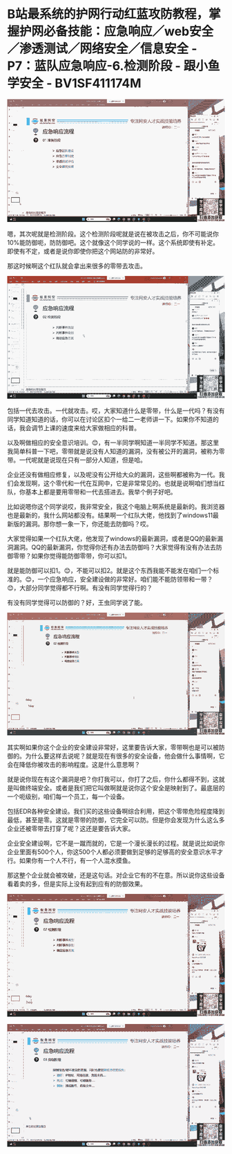 # B站最系统的护网行动红蓝攻防教程，掌握护网必备技能：应急响应／web安全／渗透测试／网络安全／信息安全 - P7：蓝队应急响应-6.检测阶段 - 跟小鱼学安全 - BV1SF411174M

![](img/aff730658c3cc8cf8303df22dffc5957_0.png)

嗯，其次呢就是检测阶段。这个检测阶段呢就是说在被攻击之后，你不可能说你10%能防御呃，防防御吧。这个就像这个同学说的一样。这个系统即使有补定。即使有不定，或者是说你即使你把这个网站防的非常好。

那这时候啊这个红队就会拿出来很多的零带去攻击。

![](img/aff730658c3cc8cf8303df22dffc5957_2.png)

包括一代去攻击。一代就攻击。哎，大家知道什么是零带，什么是一代吗？有没有同学知道知道的话，你可以在讨论区扣个一给二一老师讲一下。如果你不知道的话，我会调节上课的速度来给大家做相应的科普。

以及啊做相应的安全意识培训。😊，有一半同学啊知道一半同学不知道。那这里我简单科普一下吧，零带就是说没有人知道的漏洞，没有被公开的漏洞，被称为零带。一代呢就是说现在只有一部分人知道，但是哈。

企业还没有做相应修复，以及呢没有公开给大众的漏洞，这些啊都被称为一代。我们会发现啊，这个零代和一代在互网中，它是非常常见的。也就是说啊咱们想当红队，你基本上都是要用零带和一代去搭进去。我举个例子好吧。

比如说嗯你这个同学说哎，我非常安全，我这个电脑上啊系统是最新的。我浏览器也是最新的，我什么网站都没有。结果啊一个红队大佬，他找到了windows11最新版的漏洞。那你想一象一下，你还能去防御吗？哎。

大家觉得如果一个红队大佬，他发现了windows的最新漏洞，或者是QQ的最新漏洞漏洞。QQ的最新漏洞，你觉得你还有办法去防御吗？大家觉得有没有办法去防御零带？如果你觉得能防御零带，你可以扣1。

就是能防御可以扣1。😊，不能可以扣2。就是这个东西我能不能发在咱们一个标准的。😊，一个应急响应，安全建设做的非常好。咱们能不能防领带和一带？😊，大部分同学觉得都不行啊。有没有同学觉得行的？

有没有同学觉得可以防御的？好，王虫同学说了能。

![](img/aff730658c3cc8cf8303df22dffc5957_4.png)

其实啊如果你这个企业的安全建设非常好，这里要告诉大家，零带啊也是可以被防御的。为什么要这样去说呢？就是现在有很多的安全设备，他会做什么事情啊，它会在降低你被攻击的影响程度。这是什么意思啊？

就是说你现在有这个漏洞是吧？你打我可以，你打了之后，你什么都得不到，这就是叫做终端安全。或者是我们把它叫做啊就是说你这个安全是映射到了。最底层的一个呃级别，咱们每一个员工，每一个设备。

包括EDR各种安全建设。我们买的这些设备啊综合利用，把这个零带危险程度降到最低，甚至是零。这就是零带的防御，它完全可以防。但是你会发现为什么这么多企业还被零带去打穿了呢？这还是要告诉大家。

企业安全建设啊，它不是一蹴而就的，它是一个漫长漫长的过程。就是说比如说你企业里面有500个人，你这500个人都必须要做到足够的足够高的安全意识水平才行。如果你有一个人不行，有一个人混水摸鱼。

那这整个企业就会被攻破，还是这句话。对企业它有的不在意。所以说你这些设备看着卖的多，但是实际上没有起到应有的防御效果。



![](img/aff730658c3cc8cf8303df22dffc5957_6.png)

![](img/aff730658c3cc8cf8303df22dffc5957_7.png)